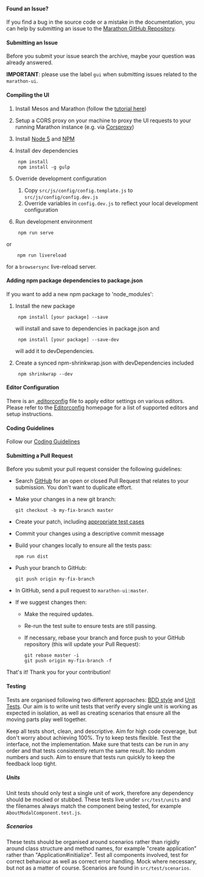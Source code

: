 #### Found an Issue?
If you find a bug in the source code or a mistake in the documentation, you can
help by submitting an issue to the [Marathon GitHub Repository](https://github.com/mesosphere/marathon/issues).

#### Submitting an Issue
Before you submit your issue search the archive, maybe your question was already answered.

**IMPORTANT**: please use the label `gui` when submitting issues related to the
`marathon-ui`.

#### Compiling the UI

1. Install Mesos and Marathon (follow the [tutorial here](https://mesosphere.github.io/marathon/docs/))
2. Setup a CORS proxy on your machine to proxy the UI requests to your running Marathon instance (e.g. via [Corsproxy](https://www.npmjs.com/package/corsproxy))
3. Install [Node 5](https://nodejs.org/en/blog/release/v5.0.0/) and [NPM](https://npmjs.org/)

4. Install dev dependencies

        npm install
        npm install -g gulp

5. Override development configuration

    1. Copy `src/js/config/config.template.js` to `src/js/config/config.dev.js`
    2. Override variables in `config.dev.js` to reflect your local development configuration

6. Run development environment

        npm run serve

  or

        npm run livereload

  for a `browsersync` live-reload server.

#### Adding npm package dependencies to package.json

If you want to add a new npm package to 'node_modules':

1. Install the new package

        npm install [your package] --save
    will install and save to dependencies in package.json and

        npm install [your package] --save-dev
    will add it to devDependencies.

2. Create a synced npm-shrinkwrap.json with devDependencies included

        npm shrinkwrap --dev

#### Editor Configuration
There is an [.editorconfig](https://github.com/mesosphere/marathon-ui/blob/master/.editorconfig)
file to apply editor settings on various editors. Please refer to the [Editorconfig](http://editorconfig.org/#overview)
homepage for a list of supported editors and setup instructions.

#### Coding Guidelines
Follow our [Coding Guidelines](https://github.com/mesosphere/marathon-ui/blob/master/coding-guidelines.md)

#### Submitting a Pull Request
Before you submit your pull request consider the following guidelines:

* Search [GitHub](https://github.com/mesosphere/marathon-ui/pulls) for an open or closed Pull Request
  that relates to your submission. You don't want to duplicate effort.
* Make your changes in a new git branch:

     ```shell
     git checkout -b my-fix-branch master
     ```

* Create your patch, including [appropriate test cases](#testing)

* Commit your changes using a descriptive commit message

* Build your changes locally to ensure all the tests pass:

    ```shell
    npm run dist
    ```

* Push your branch to GitHub:

    ```shell
    git push origin my-fix-branch
    ```

* In GitHub, send a pull request to `marathon-ui:master`.

* If we suggest changes then:
  * Make the required updates.
  * Re-run the test suite to ensure tests are still passing.
  * If necessary, rebase your branch and force push to your GitHub repository (this will update your Pull Request):

    ```shell
    git rebase master -i
    git push origin my-fix-branch -f
    ```

That's it! Thank you for your contribution!

#### Testing 

Tests are organised following two different approaches: [BDD style](http://guide.agilealliance.org/guide/bdd.html) and [Unit Tests](http://guide.agilealliance.org/guide/unittest.html). Our aim is to write unit tests that verify every single unit is working as expected in isolation, as well as creating scenarios that ensure all the moving parts play well together.

Keep all tests short, clean, and descriptive. Aim for high code coverage, but don't worry about achieving 100%. Try to keep tests flexible. Test the
interface, not the implementation. Make sure that tests can be run in any order and that tests consistently return the same result. No random numbers and such. Aim to ensure that tests run quickly to keep the feedback loop tight.

##### Units 

Unit tests should only test a single unit of work, therefore any dependency should be mocked or stubbed. These tests live under `src/test/units` and the filenames always match the component being tested, for example `AboutModalComponent.test.js`.

##### Scenarios

These tests should be organised around scenarios rather than rigidly around class structure and method names, for example "create application" rather than "Application#initialize". Test all components involved, test for correct behaviour as well as correct error handling. Mock where necessary, but not as a matter of course. Scenarios are found in `src/test/scenarios`.

